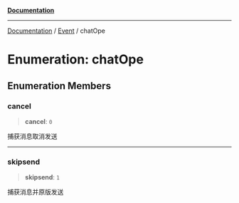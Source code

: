 [**Documentation**](../../../README.md)

---

[Documentation](../../../globals.md) / [Event](../README.md) / chatOpe

# Enumeration: chatOpe

## Enumeration Members

### cancel

> **cancel**: `0`

捕获消息取消发送

---

### skipsend

> **skipsend**: `1`

捕获消息并原版发送
